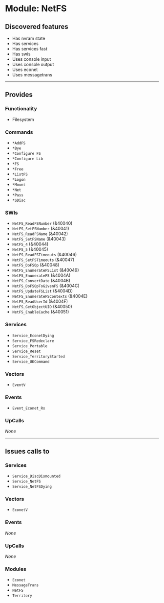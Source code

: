 # Module: NetFS

## Discovered features


* Has nvram state
* Has services
* Has services fast
* Has swis
* Uses console input
* Uses console output
* Uses econet
* Uses messagetrans

---

## Provides

### Functionality


* Filesystem

### Commands


* `*AddFS`
* `*Bye`
* `*Configure FS`
* `*Configure Lib`
* `*FS`
* `*Free`
* `*ListFS`
* `*Logon`
* `*Mount`
* `*Net`
* `*Pass`
* `*SDisc`


### SWIs


* `NetFS_ReadFSNumber` (&40040)
* `NetFS_SetFSNumber` (&40041)
* `NetFS_ReadFSName` (&40042)
* `NetFS_SetFSName` (&40043)
* `NetFS_4` (&40044)
* `NetFS_5` (&40045)
* `NetFS_ReadFSTimeouts` (&40046)
* `NetFS_SetFSTimeouts` (&40047)
* `NetFS_DoFSOp` (&40048)
* `NetFS_EnumerateFSList` (&40049)
* `NetFS_EnumerateFS` (&4004A)
* `NetFS_ConvertDate` (&4004B)
* `NetFS_DoFSOpToGivenFS` (&4004C)
* `NetFS_UpdateFSList` (&4004D)
* `NetFS_EnumerateFSContexts` (&4004E)
* `NetFS_ReadUserId` (&4004F)
* `NetFS_GetObjectUID` (&40050)
* `NetFS_EnableCache` (&40051)


### Services


* `Service_EconetDying`
* `Service_FSRedeclare`
* `Service_Portable`
* `Service_Reset`
* `Service_TerritoryStarted`
* `Service_UKCommand`


### Vectors


* `EventV`


### Events


* `Event_Econet_Rx`


### UpCalls


*None*


---

## Issues calls to

### Services


* `Service_DiscDismounted`
* `Service_NetFS`
* `Service_NetFSDying`


### Vectors


* `EconetV`


### Events


*None*


### UpCalls


*None*


### Modules


* `Econet`
* `MessageTrans`
* `NetFS`
* `Territory`


